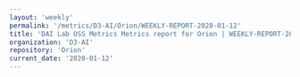 ```yaml
---
layout: 'weekly'
permalink: '/metrics/D3-AI/Orion/WEEKLY-REPORT-2020-01-12'
title: 'DAI Lab OSS Metrics Metrics report for Orion | WEEKLY-REPORT-2020-01-12'
organization: 'D3-AI'
repository: 'Orion'
current_date: '2020-01-12'
---
```

